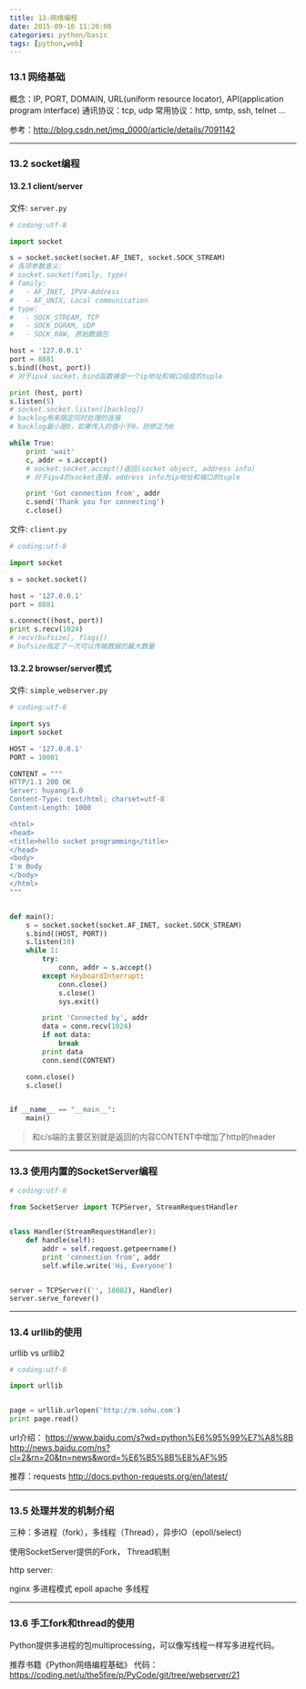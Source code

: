 ```yaml
---
title: 13-网络编程
date: 2015-09-16 11:20:00
categories: python/basic
tags: [python,web]
---
```


### 13.1 网络基础
概念：IP, PORT, DOMAIN, URL(uniform resource locator), API(application program interface)
通讯协议：tcp, udp
常用协议：http, smtp, ssh, telnet ...

参考：http://blog.csdn.net/jmq_0000/article/details/7091142

---

### 13.2 socket编程
#### 13.2.1 client/server
文件: `server.py`
``` python# coding:utf-8

import socket

s = socket.socket(socket.AF_INET, socket.SOCK_STREAM)
# 各项参数意义:
# socket.socket(family, type)
# family:
#   - AF_INET, IPV4-Address
#   - AF_UNIX, Local communication
# type:
#   - SOCK_STREAM, TCP
#   - SOCK_DGRAM, UDP
#   - SOCK_RAW, 原始数据包

host = '127.0.0.1'
port = 8881
s.bind((host, port))
# 对于ipv4 socket，bind函数接受一个ip地址和端口组成的tuple

print (host, port)
s.listen(5)
# socket.socket.listen([backlog])
# backlog用来限定同时处理的连接
# backlog最小是0，如果传入的值小于0，则修正为0

while True:
    print 'wait'
    c, addr = s.accept()
    # socket.socket.accept()返回(socket object, address info)
    # 对于ipv4的socket连接，address info为ip地址和端口的tuple

    print 'Got connection from', addr
    c.send('Thank you for connecting')
    c.close()
```

文件: `client.py`
``` python
# coding:utf-8

import socket

s = socket.socket()

host = '127.0.0.1'
port = 8881

s.connect((host, port))
print s.recv(1024)
# recv(bufsize[, flags])
# bufsize指定了一次可以传输数据的最大数量
```

#### 13.2.2 browser/server模式
文件: `simple_webserver.py`
``` python
# coding:utf-8

import sys
import socket

HOST = '127.0.0.1'
PORT = 10001

CONTENT = """
HTTP/1.1 200 OK
Server: huyang/1.0
Content-Type: text/html; charset=utf-8
Content-Length: 1000

<html>
<head>
<title>hello socket programming</title>
</head>
<body>
I'm Body
</body>
</html>
"""


def main():
    s = socket.socket(socket.AF_INET, socket.SOCK_STREAM)
    s.bind((HOST, PORT))
    s.listen(10)
    while 1:
        try:
            conn, addr = s.accept()
        except KeyboardInterrupt:
            conn.close()
            s.close()
            sys.exit()

        print 'Connected by', addr
        data = conn.recv(1024)
        if not data:
            break
        print data
        conn.send(CONTENT)

    conn.close()
    s.close()


if __name__ == "__main__":
    main()
```
> 和c/s端的主要区别就是返回的内容CONTENT中增加了http的header

---

### 13.3 使用内置的SocketServer编程
``` python
# coding:utf-8

from SocketServer import TCPServer, StreamRequestHandler


class Handler(StreamRequestHandler):
    def handle(self):
        addr = self.request.getpeername()
        print 'connection from', addr
        self.wfile.write('Hi, Everyone')


server = TCPServer(('', 10002), Handler)
server.serve_forever()
```

---

### 13.4 urllib的使用
urllib vs urllib2
``` python
# coding:utf-8

import urllib


page = urllib.urlopen('http://m.sohu.com')
print page.read()
```

url介绍：
https://www.baidu.com/s?wd=python%E6%95%99%E7%A8%8B
http://news.baidu.com/ns?cl=2&rn=20&tn=news&word=%E6%B5%8B%E8%AF%95


推荐：requests
http://docs.python-requests.org/en/latest/

---

### 13.5 处理并发的机制介绍
三种：多进程（fork），多线程（Thread），异步IO（epoll/select)

使用SocketServer提供的Fork， Thread机制

http server:

nginx 多进程模式  epoll
apache  多线程

---

### 13.6 手工fork和thread的使用
Python提供多进程的包multiprocessing，可以像写线程一样写多进程代码。


推荐书籍《Python网络编程基础》
代码：https://coding.net/u/the5fire/p/PyCode/git/tree/webserver/21
